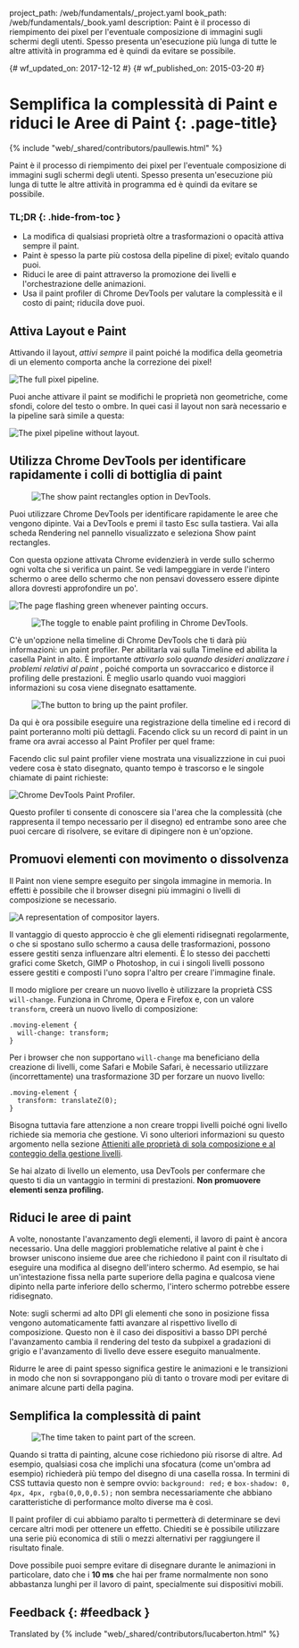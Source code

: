 project_path: /web/fundamentals/_project.yaml book_path: /web/fundamentals/_book.yaml description: Paint è il processo di riempimento dei pixel per l'eventuale composizione di immagini sugli schermi degli utenti. Spesso presenta un'esecuzione più lunga di tutte le altre attività in programma ed è quindi da evitare se possibile.

{# wf_updated_on: 2017-12-12 #} {# wf_published_on: 2015-03-20 #}

# Semplifica la complessità di Paint e riduci le Aree di Paint {: .page-title}

{% include "web/_shared/contributors/paullewis.html" %}

Paint è il processo di riempimento dei pixel per l'eventuale composizione di immagini sugli schermi degli utenti. Spesso presenta un'esecuzione più lunga di tutte le altre attività in programma ed è quindi da evitare se possibile.

### TL;DR {: .hide-from-toc }

* La modifica di qualsiasi proprietà oltre a trasformazioni o opacità attiva sempre il paint.
* Paint è spesso la parte più costosa della pipeline di pixel; evitalo quando puoi.
* Riduci le aree di paint attraverso la promozione dei livelli e l'orchestrazione delle animazioni.
* Usa il paint profiler di Chrome DevTools per valutare la complessità e il costo di paint; riducila dove puoi.

## Attiva Layout e Paint

Attivando il layout, *attivi sempre* il paint poiché la modifica della geometria di un elemento comporta anche la correzione dei pixel!

<img src="images/simplify-paint-complexity-and-reduce-paint-areas/frame.jpg"  alt="The full pixel pipeline." />

Puoi anche attivare il paint se modifichi le proprietà non geometriche, come sfondi, colore del testo o ombre. In quei casi il layout non sarà necessario e la pipeline sarà simile a questa:

<img src="images/simplify-paint-complexity-and-reduce-paint-areas/frame-no-layout.jpg"  alt="The pixel pipeline without layout." />

## Utilizza Chrome DevTools per identificare rapidamente i colli di bottiglia di paint

<div class="attempt-right">
  <figure>
    <img src="images/simplify-paint-complexity-and-reduce-paint-areas/show-paint-rectangles.jpg" alt="The show paint rectangles option in DevTools.">
  </figure>
</div>

Puoi utilizzare Chrome DevTools per identificare rapidamente le aree che vengono dipinte. Vai a DevTools e premi il tasto Esc sulla tastiera. Vai alla scheda Rendering nel pannello visualizzato e seleziona Show paint rectangles.

<div style="clear:both;"></div>

Con questa opzione attivata Chrome evidenzierà in verde sullo schermo ogni volta che si verifica un paint. Se vedi lampeggiare in verde l'intero schermo o aree dello schermo che non pensavi dovessero essere dipinte allora dovresti approfondire un po'.

<img src="images/simplify-paint-complexity-and-reduce-paint-areas/show-paint-rectangles-green.jpg"  alt="The page flashing green whenever painting occurs." />

<div class="attempt-right">
  <figure>
    <img src="images/simplify-paint-complexity-and-reduce-paint-areas/paint-profiler-toggle.jpg" alt="The toggle to enable paint profiling in Chrome DevTools.">
  </figure>
</div>

C'è un'opzione nella timeline di Chrome DevTools che ti darà più informazioni: un paint profiler. Per abilitarla vai sulla Timeline ed abilita la casella Paint in alto. È importante *attivarlo solo quando desideri analizzare i problemi relativi al paint* , poiché comporta un sovraccarico e distorce il profiling delle prestazioni. È meglio usarlo quando vuoi maggiori informazioni su cosa viene disegnato esattamente.

<div style="clear:both;"></div>

<div class="attempt-right">
  <figure>
    <img src="images/simplify-paint-complexity-and-reduce-paint-areas/paint-profiler-button.jpg" alt="The button to bring up the paint profiler." class="screenshot">
  </figure>
</div>

Da qui è ora possibile eseguire una registrazione della timeline ed i record di paint porteranno molti più dettagli. Facendo click su un record di paint in un frame ora avrai accesso al Paint Profiler per quel frame:

<div style="clear:both;"></div>

Facendo clic sul paint profiler viene mostrata una visualizzzione in cui puoi vedere cosa è stato disegnato, quanto tempo è trascorso e le singole chiamate di paint richieste:

<img src="images/simplify-paint-complexity-and-reduce-paint-areas/paint-profiler.jpg"  alt="Chrome DevTools Paint Profiler." />

Questo profiler ti consente di conoscere sia l'area che la complessità (che rappresenta il tempo necessario per il disegno) ed entrambe sono aree che puoi cercare di risolvere, se evitare di dipingere non è un'opzione.

## Promuovi elementi con movimento o dissolvenza

Il Paint non viene sempre eseguito per singola immagine in memoria. In effetti è possibile che il browser disegni più immagini o livelli di composizione se necessario.

<img src="images/simplify-paint-complexity-and-reduce-paint-areas/layers.jpg"  alt="A representation of compositor layers." />

Il vantaggio di questo approccio è che gli elementi ridisegnati regolarmente, o che si spostano sullo schermo a causa delle trasformazioni, possono essere gestiti senza influenzare altri elementi. È lo stesso dei pacchetti grafici come Sketch, GIMP o Photoshop, in cui i singoli livelli possono essere gestiti e composti l'uno sopra l'altro per creare l'immagine finale.

Il modo migliore per creare un nuovo livello è utilizzare la proprietà CSS `will-change`. Funziona in Chrome, Opera e Firefox e, con un valore `transform`, creerà un nuovo livello di composizione:

    .moving-element {
      will-change: transform;
    }
    

Per i browser che non supportano `will-change` ma beneficiano della creazione di livelli, come Safari e Mobile Safari, è necessario utilizzare (incorrettamente) una trasformazione 3D per forzare un nuovo livello:

    .moving-element {
      transform: translateZ(0);
    }
    

Bisogna tuttavia fare attenzione a non creare troppi livelli poiché ogni livello richiede sia memoria che gestione. Vi sono ulteriori informazioni su questo argomento nella sezione [Attieniti alle proprietà di sola composizione e al conteggio della gestione livelli](stick-to-compositor-only-properties-and-manage-layer-count).

Se hai alzato di livello un elemento, usa DevTools per confermare che questo ti dia un vantaggio in termini di prestazioni. **Non promuovere elementi senza profiling.**

## Riduci le aree di paint

A volte, nonostante l'avanzamento degli elementi, il lavoro di paint è ancora necessario. Una delle maggiori problematiche relative al paint è che i browser uniscono insieme due aree che richiedono il paint con il risultato di eseguire una modifica al disegno dell'intero schermo. Ad esempio, se hai un'intestazione fissa nella parte superiore della pagina e qualcosa viene dipinto nella parte inferiore dello schermo, l'intero schermo potrebbe essere ridisegnato.

Note: sugli schermi ad alto DPI gli elementi che sono in posizione fissa vengono automaticamente fatti avanzare al rispettivo livello di composizione. Questo non è il caso dei dispositivi a basso DPI perché l'avanzamento cambia il rendering del testo da subpixel a gradazioni di grigio e l'avanzamento di livello deve essere eseguito manualmente.

Ridurre le aree di paint spesso significa gestire le animazioni e le transizioni in modo che non si sovrappongano più di tanto o trovare modi per evitare di animare alcune parti della pagina.

## Semplifica la complessità di paint

<div class="attempt-right">
  <figure>
    <img src="images/simplify-paint-complexity-and-reduce-paint-areas/profiler-chart.jpg" alt="The time taken to paint part of the screen.">
  </figure>
</div>

Quando si tratta di painting, alcune cose richiedono più risorse di altre. Ad esempio, qualsiasi cosa che implichi una sfocatura (come un'ombra ad esempio) richiederà più tempo del disegno di una casella rossa. In termini di CSS tuttavia questo non è sempre ovvio: `background: red;` e `box-shadow: 0, 4px, 4px, rgba(0,0,0,0.5);` non sembra necessariamente che abbiano caratteristiche di performance molto diverse ma è così.

Il paint profiler di cui abbiamo paralto ti permetterà di determinare se devi cercare altri modi per ottenere un effetto. Chiediti se è possibile utilizzare una serie più economica di stili o mezzi alternativi per raggiungere il risultato finale.

Dove possibile puoi sempre evitare di disegnare durante le animazioni in particolare, dato che i **10 ms** che hai per frame normalmente non sono abbastanza lunghi per il lavoro di paint, specialmente sui dispositivi mobili.

## Feedback {: #feedback }

Translated by {% include "web/_shared/contributors/lucaberton.html" %}